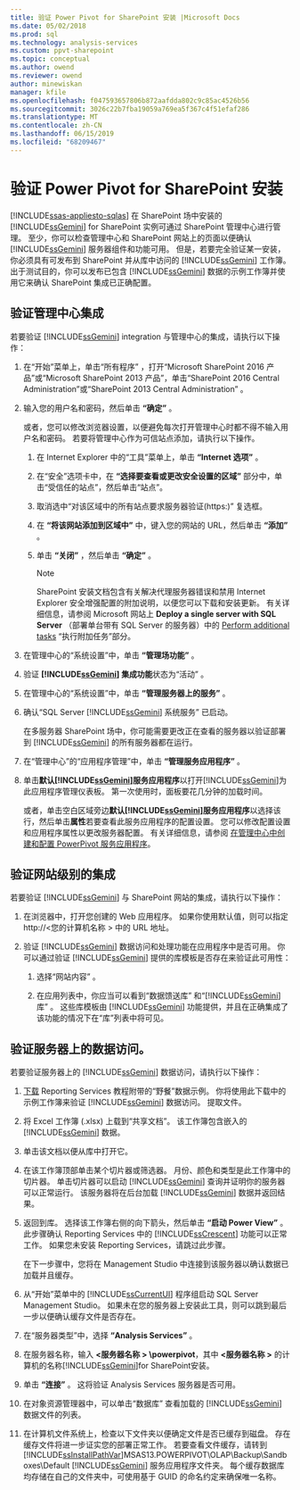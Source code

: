 ```yaml
---
title: 验证 Power Pivot for SharePoint 安装 |Microsoft Docs
ms.date: 05/02/2018
ms.prod: sql
ms.technology: analysis-services
ms.custom: ppvt-sharepoint
ms.topic: conceptual
ms.author: owend
ms.reviewer: owend
author: minewiskan
manager: kfile
ms.openlocfilehash: f047593657806b872aafdda802c9c85ac4526b56
ms.sourcegitcommit: 3026c22b7fba19059a769ea5f367c4f51efaf286
ms.translationtype: MT
ms.contentlocale: zh-CN
ms.lasthandoff: 06/15/2019
ms.locfileid: "68209467"
---
```

# <a name="verify-a-power-pivot-for-sharepoint-installation"></a>验证 Power Pivot for SharePoint 安装
[!INCLUDE[ssas-appliesto-sqlas](../../../includes/ssas-appliesto-sqlas.md)]
  在 SharePoint 场中安装的 [!INCLUDE[ssGemini](../../../includes/ssgemini-md.md)] for SharePoint 实例可通过 SharePoint 管理中心进行管理。 至少，你可以检查管理中心和 SharePoint 网站上的页面以便确认 [!INCLUDE[ssGemini](../../../includes/ssgemini-md.md)] 服务器组件和功能可用。 但是，若要完全验证某一安装，你必须具有可发布到 SharePoint 并从库中访问的 [!INCLUDE[ssGemini](../../../includes/ssgemini-md.md)] 工作簿。 出于测试目的，你可以发布已包含 [!INCLUDE[ssGemini](../../../includes/ssgemini-md.md)] 数据的示例工作簿并使用它来确认 SharePoint 集成已正确配置。  

  
##  <a name="verifyinstall"></a> 验证管理中心集成  
 若要验证 [!INCLUDE[ssGemini](../../../includes/ssgemini-md.md)] integration 与管理中心的集成，请执行以下操作：  
  
1.  在“开始”菜单上，单击“所有程序”  ，打开“Microsoft SharePoint 2016 产品”或“Microsoft SharePoint 2013 产品”，单击“SharePoint 2016 Central Administration”或“SharePoint 2013 Central Administration”  。  
  
2.  输入您的用户名和密码，然后单击 **“确定”** 。  
  
     或者，您可以修改浏览器设置，以便避免每次打开管理中心时都不得不输入用户名和密码。 若要将管理中心作为可信站点添加，请执行以下操作。  
  
    1.  在 Internet Explorer 中的“工具”菜单上，单击 **“Internet 选项”** 。  
  
    2.  在“安全”选项卡中，在 **“选择要查看或更改安全设置的区域”** 部分中，单击“受信任的站点”，然后单击“站点”。  
  
    3.  取消选中“对该区域中的所有站点要求服务器验证(https:)”  复选框。  
  
    4.  在 **“将该网站添加到区域中”** 中，键入您的网站的 URL，然后单击 **“添加”** 。  
  
    5.  单击 **“关闭”** ，然后单击 **“确定”** 。  
  
        > [!NOTE]  
        >  SharePoint 安装文档包含有关解决代理服务器错误和禁用 Internet Explorer 安全增强配置的附加说明，以便您可以下载和安装更新。 有关详细信息，请参阅 Microsoft 网站上 **Deploy a single server with SQL Server** （部署单台带有 SQL Server 的服务器）中的 [Perform additional tasks](http://go.microsoft.com/fwlink/?LinkId=177754) “执行附加任务”部分。  
  
3.  在管理中心的“系统设置”中，单击 **“管理场功能”** 。  
  
4.  验证 **[!INCLUDE[ssGemini](../../../includes/ssgemini-md.md)] 集成功能**状态为“活动”  。  
  
5.  在管理中心的“系统设置”中，单击 **“管理服务器上的服务”** 。  
  
6.  确认“SQL Server [!INCLUDE[ssGemini](../../../includes/ssgemini-md.md)] 系统服务”  已启动。  
  
     在多服务器 SharePoint 场中，你可能需要更改正在查看的服务器以验证部署到 [!INCLUDE[ssGemini](../../../includes/ssgemini-md.md)] 的所有服务器都在运行。  
  
7.  在“管理中心”的“应用程序管理”中，单击 **“管理服务应用程序”** 。  
  
8.  单击**默认[!INCLUDE[ssGemini](../../../includes/ssgemini-md.md)]服务应用程序**以打开[!INCLUDE[ssGemini](../../../includes/ssgemini-md.md)]为此应用程序管理仪表板。 第一次使用时，面板要花几分钟的加载时间。  
  
     或者，单击空白区域旁边**默认[!INCLUDE[ssGemini](../../../includes/ssgemini-md.md)]服务应用程序**以选择该行，然后单击**属性**若要查看此服务应用程序的配置设置。 您可以修改配置设置和应用程序属性以更改服务器配置。 有关详细信息，请参阅 [在管理中心中创建和配置 PowerPivot 服务应用程序](../../../analysis-services/power-pivot-sharepoint/create-and-configure-power-pivot-service-application-in-ca.md)。  
  
## <a name="verify-integration-at-the-site-level"></a>验证网站级别的集成  
 若要验证 [!INCLUDE[ssGemini](../../../includes/ssgemini-md.md)] 与 SharePoint 网站的集成，请执行以下操作：  
  
1.  在浏览器中，打开您创建的 Web 应用程序。 如果你使用默认值，则可以指定 http://\<您的计算机名称 > 中的 URL 地址。  
  
2.  验证 [!INCLUDE[ssGemini](../../../includes/ssgemini-md.md)] 数据访问和处理功能在应用程序中是否可用。 你可以通过验证 [!INCLUDE[ssGemini](../../../includes/ssgemini-md.md)] 提供的库模板是否存在来验证此可用性：  
  
    1.  选择“网站内容”  。  
  
    2.  在应用列表中，你应当可以看到“数据馈送库”  和“[!INCLUDE[ssGemini](../../../includes/ssgemini-md.md)] 库”  。 这些库模板由 [!INCLUDE[ssGemini](../../../includes/ssgemini-md.md)] 功能提供，并且在正确集成了该功能的情况下在“库”列表中将可见。  
  
## <a name="verify-data-access-on-the-server"></a>验证服务器上的数据访问。  
 若要验证服务器上的 [!INCLUDE[ssGemini](../../../includes/ssgemini-md.md)] 数据访问，请执行以下操作：  
  
1.  [下载](http://go.microsoft.com/fwlink/?LinkID=219108) Reporting Services 教程附带的“野餐”数据示例。 你将使用此下载中的示例工作簿来验证 [!INCLUDE[ssGemini](../../../includes/ssgemini-md.md)] 数据访问。 提取文件。  
  
2.  将 Excel 工作簿 (.xlsx) 上载到“共享文档”。 该工作簿包含嵌入的 [!INCLUDE[ssGemini](../../../includes/ssgemini-md.md)] 数据。  
  
3.  单击该文档以便从库中打开它。  
  
4.  在该工作簿顶部单击某个切片器或筛选器。 月份、颜色和类型是此工作簿中的切片器。 单击切片器可以启动 [!INCLUDE[ssGemini](../../../includes/ssgemini-md.md)] 查询并证明你的服务器可以正常运行。 该服务器将在后台加载 [!INCLUDE[ssGemini](../../../includes/ssgemini-md.md)] 数据并返回结果。  
  
5.  返回到库。 选择该工作簿右侧的向下箭头，然后单击 **“启动 Power View”** 。 此步骤确认 Reporting Services 中的 [!INCLUDE[ssCrescent](../../../includes/sscrescent-md.md)] 功能可以正常工作。 如果您未安装 Reporting Services，请跳过此步骤。  
  
     在下一步骤中，您将在 Management Studio 中连接到该服务器以确认数据已加载并且缓存。  
  
6.  从“开始”菜单中的 [!INCLUDE[ssCurrentUI](../../../includes/sscurrentui-md.md)] 程序组启动 SQL Server Management Studio。 如果未在您的服务器上安装此工具，则可以跳到最后一步以便确认缓存文件是否存在。  
  
7.  在“服务器类型”中，选择 **“Analysis Services”** 。  
  
8.  在服务器名称，输入 **\<服务器名称 > \powerpivot**，其中 **\<服务器名称 >** 的计算机的名称[!INCLUDE[ssGemini](../../../includes/ssgemini-md.md)]for SharePoint安装。  
  
9. 单击 **“连接”** 。 这将验证 Analysis Services 服务器是否可用。  
  
10. 在对象资源管理器中，可以单击“数据库”  查看加载的 [!INCLUDE[ssGemini](../../../includes/ssgemini-md.md)] 数据文件的列表。  
  
11. 在计算机文件系统上，检查以下文件夹以便确定文件是否已缓存到磁盘。 存在缓存文件将进一步证实您的部署正常工作。 若要查看文件缓存，请转到 [!INCLUDE[ssInstallPathVar](../../../includes/ssinstallpathvar-md.md)]MSAS13.POWERPIVOT\OLAP\Backup\Sandboxes\Default [!INCLUDE[ssGemini](../../../includes/ssgemini-md.md)] 服务应用程序文件夹。 每个缓存数据库均存储在自己的文件夹中，可使用基于 GUID 的命名约定来确保唯一名称。  
  
  
